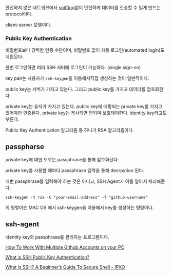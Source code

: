 안전하지 않은 네트워크에서 [sniffing](http://terms.tta.or.kr/dictionary/dictionaryView.do?word_seq=056077-2)없이 안전하게 데이터를 전송할 수 있게 만드는 protocol이다.

client-server 모델이다.

### Public Key Authentication

비밀번호보다 강력한 인증 수단이며, 비밀번호 없이 자동 로그인(automated login)도 지원된다. 

한번 로그인하면 여러 SSH 서버에 로그인이 가능하다. (single sign-on)

key pair는 사용자가 `ssh-keygen`을 이용해서직접 생성하는 것이 일반적이다.

public key는 서버가 가지고 있는다. 그리고 public key를 가지고 데이터를 암호화한다.

private key는 유저가 가지고 있는다. public key에 매핑되는 private key를 가지고 있어야만 인증된다. private key는 복사되면 안되며 보호돼야한다. identity key라고도 부른다.

Public Key Authentication 알고리즘 중 하나가 RSA 알고리즘이다.

## passpharse

private key에 대한 보호는 passphrase를 통해 암호화된다.

private key를 사용할 때마다 passphrase 입력을 통해 decrpytion 된다.

매번 passphrase를 입력해야 하는 것은 아니고, SSH Agent가 이를 알아서 처리해준다.

```
ssh-keygen -t rsa -C "your-email-address" -f "github-username"
```

위 명령어는 MAC OS 에서 ssh-keygen을 이용해서 key를 생성하는 명령어다.

## ssh-agent

identity key와 passphrase를 관리하는 프로그램이다.


[How To Work With Multiple Github Accounts on your PC](https://gist.github.com/rahularity/86da20fe3858e6b311de068201d279e3)

[What is SSH Public Key Authentication?](https://www.ssh.com/academy/ssh/public-key-authentication)

[What Is SSH? A Beginner’s Guide To Secure Shell - IPXO](https://www.ipxo.com/blog/what-is-ssh/)